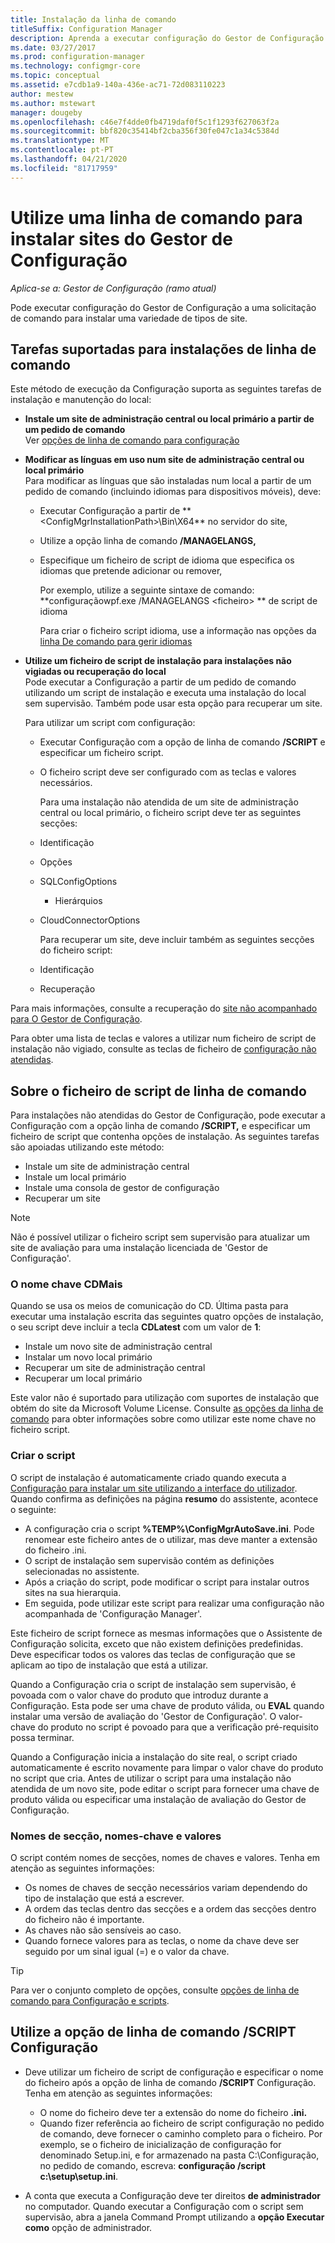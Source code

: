 ```yaml
---
title: Instalação da linha de comando
titleSuffix: Configuration Manager
description: Aprenda a executar configuração do Gestor de Configuração num pedido de comando para uma variedade de instalações do site.
ms.date: 03/27/2017
ms.prod: configuration-manager
ms.technology: configmgr-core
ms.topic: conceptual
ms.assetid: e7cdb1a9-140a-436e-ac71-72d083110223
author: mestew
ms.author: mstewart
manager: dougeby
ms.openlocfilehash: c46e7f4dde0fb4719daf0f5c1f1293f627063f2a
ms.sourcegitcommit: bbf820c35414bf2cba356f30fe047c1a34c5384d
ms.translationtype: MT
ms.contentlocale: pt-PT
ms.lasthandoff: 04/21/2020
ms.locfileid: "81717959"
---
```

# <a name="use-a-command-line-to-install-configuration-manager-sites"></a>Utilize uma linha de comando para instalar sites do Gestor de Configuração

*Aplica-se a: Gestor de Configuração (ramo atual)*

 Pode executar configuração do Gestor de Configuração a uma solicitação de comando para instalar uma variedade de tipos de site.

## <a name="supported-tasks-for-command-line-installations"></a>Tarefas suportadas para instalações de linha de comando
 Este método de execução da Configuração suporta as seguintes tarefas de instalação e manutenção do local:

- **Instale um site de administração central ou local primário a partir de um pedido de comando**  
  Ver [opções de linha de comando para configuração](../../../../core/servers/deploy/install/command-line-options-for-setup.md)

- **Modificar as línguas em uso num site de administração central ou local primário**  
   Para modificar as línguas que são instaladas num local a partir de um pedido de comando (incluindo idiomas para dispositivos móveis), deve:  

  - Executar Configuração a partir de ** &lt;ConfigMgrInstallationPath\>\Bin\X64** no servidor do site,
  - Utilize a opção linha de comando **/MANAGELANGS,**
  - Especifique um ficheiro de script de idioma que especifica os idiomas que pretende adicionar ou remover,  

    Por exemplo, utilize a seguinte sintaxe de comando: **configuraçãowpf.exe /MANAGELANGS &lt;ficheiro\> ** de script de idioma  

    Para criar o ficheiro script idioma, use a informação nas opções da [linha De comando para gerir idiomas](../../../../core/servers/deploy/install/command-line-options-for-setup.md#bkmk_Lang)  

- **Utilize um ficheiro de script de instalação para instalações não vigiadas ou recuperação do local**  
   Pode executar a Configuração a partir de um pedido de comando utilizando um script de instalação e executa uma instalação do local sem supervisão. Também pode usar esta opção para recuperar um site.    

   Para utilizar um script com configuração:  

  - Executar Configuração com a opção de linha de comando **/SCRIPT** e especificar um ficheiro script.  

  - O ficheiro script deve ser configurado com as teclas e valores necessários.  

    Para uma instalação não atendida de um site de administração central ou local primário, o ficheiro script deve ter as seguintes secções:  

  - Identificação    
  - Opções    
  - SQLConfigOptions    
    -   Hierárquios    
  - CloudConnectorOptions   

    Para recuperar um site, deve incluir também as seguintes secções do ficheiro script:  

  - Identificação  
  - Recuperação

Para mais informações, consulte a recuperação do [site não acompanhado para O Gestor de Configuração](../../manage/unattended-recovery.md).  

Para obter uma lista de teclas e valores a utilizar num ficheiro de script de instalação não vigiado, consulte as teclas de ficheiro de [configuração não atendidas](../../../../core/servers/deploy/install/command-line-options-for-setup.md#bkmk_Unattended).  

## <a name="about-the-command-line-script-file"></a>Sobre o ficheiro de script de linha de comando  
 Para instalações não atendidas do Gestor de Configuração, pode executar a Configuração com a opção linha de comando **/SCRIPT,** e especificar um ficheiro de script que contenha opções de instalação. As seguintes tarefas são apoiadas utilizando este método:  

-   Instale um site de administração central  
-   Instale um local primário  
-   Instale uma consola de gestor de configuração  
-   Recuperar um site  

> [!NOTE]  
>  Não é possível utilizar o ficheiro script sem supervisão para atualizar um site de avaliação para uma instalação licenciada de 'Gestor de Configuração'.  

### <a name="the-cdlatest-key-name"></a>O nome chave CDMais
Quando se usa os meios de comunicação do CD. Última pasta para executar uma instalação escrita das seguintes quatro opções de instalação, o seu script deve incluir a tecla **CDLatest** com um valor de **1**:
- Instale um novo site de administração central
- Instalar um novo local primário
- Recuperar um site de administração central
- Recuperar um local primário

Este valor não é suportado para utilização com suportes de instalação que obtém do site da Microsoft Volume License.
Consulte [as opções da linha de comando](command-line-options-for-setup.md) para obter informações sobre como utilizar este nome chave no ficheiro script.



### <a name="create-the-script"></a>Criar o script
O script de instalação é automaticamente criado quando executa a [Configuração para instalar um site utilizando a interface do utilizador](../../../../core/servers/deploy/install/use-the-setup-wizard-to-install-sites.md).  Quando confirma as definições na página **resumo** do assistente, acontece o seguinte:  

-   A configuração cria o script **%TEMP%\ConfigMgrAutoSave.ini**.  Pode renomear este ficheiro antes de o utilizar, mas deve manter a extensão do ficheiro .ini.  
-   O script de instalação sem supervisão contém as definições selecionadas no assistente.  
-   Após a criação do script, pode modificar o script para instalar outros sites na sua hierarquia.  
-   Em seguida, pode utilizar este script para realizar uma configuração não acompanhada de 'Configuração Manager'.  

Este ficheiro de script fornece as mesmas informações que o Assistente de Configuração solicita, exceto que não existem definições predefinidas.   
Deve especificar todos os valores das teclas de configuração que se aplicam ao tipo de instalação que está a utilizar.   

Quando a Configuração cria o script de instalação sem supervisão, é povoada com o valor chave do produto que introduz durante a Configuração. Esta pode ser uma chave de produto válida, ou **EVAL** quando instalar uma versão de avaliação do 'Gestor de Configuração'. O valor-chave do produto no script é povoado para que a verificação pré-requisito possa terminar.   

Quando a Configuração inicia a instalação do site real, o script criado automaticamente é escrito novamente para limpar o valor chave do produto no script que cria. Antes de utilizar o script para uma instalação não atendida de um novo site, pode editar o script para fornecer uma chave de produto válida ou especificar uma instalação de avaliação do Gestor de Configuração.  

### <a name="section-names-key-names-and-values"></a>Nomes de secção, nomes-chave e valores
O script contém nomes de secções, nomes de chaves e valores. Tenha em atenção as seguintes informações:
-   Os nomes de chaves de secção necessários variam dependendo do tipo de instalação que está a escrever.
-   A ordem das teclas dentro das secções e a ordem das secções dentro do ficheiro não é importante.     
-   As chaves não são sensíveis ao caso.  
-   Quando fornece valores para as teclas, o nome da chave deve ser seguido por um sinal igual (=) e o valor da chave.    

> [!TIP]  
>  Para ver o conjunto completo de opções, consulte [opções de linha de comando para Configuração e scripts](../../../../core/servers/deploy/install/command-line-options-for-setup.md).  

## <a name="use-the-script-setup-command-line-option"></a>Utilize a opção de linha de comando /SCRIPT Configuração

-   Deve utilizar um ficheiro de script de configuração e especificar o nome do ficheiro após a opção de linha de comando **/SCRIPT** Configuração. Tenha em atenção as seguintes informações:   
    -   O nome do ficheiro deve ter a extensão do nome do ficheiro **.ini.**  
    -   Quando fizer referência ao ficheiro de script configuração no pedido de comando, deve fornecer o caminho completo para o ficheiro. Por exemplo, se o ficheiro de inicialização de configuração for denominado Setup.ini, e for armazenado na pasta C:\Configuração, no pedido de comando, escreva: **configuração /script c:\setup\setup.ini**.  

-   A conta que executa a Configuração deve ter direitos **de administrador** no computador. Quando executar a Configuração com o script sem supervisão, abra a janela Command Prompt utilizando a **opção Executar como** opção de administrador.   
